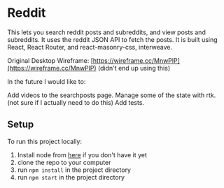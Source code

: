 # Reddit

This lets you search reddit posts and subreddits, and view posts and subreddits. It uses the reddit JSON API to fetch the posts. It is built using React, React Router, and react-masonry-css, interweave.

Original Desktop Wireframe: [https://wireframe.cc/MnwPlP](https://wireframe.cc/MnwPlP) (didn't end up using this)

In the future I would like to:

 Add videos to the searchposts page.
 Manage some of the state with rtk. (not sure if I actually need to do this)
 Add tests.

## Setup

To run this project locally:

1. Install node from [here](https://nodejs.org/en/download/current/) if you don't have it yet
2. clone the repo to your computer
3. run `npm install` in the project directory
4. run `npm start` in the project directory
